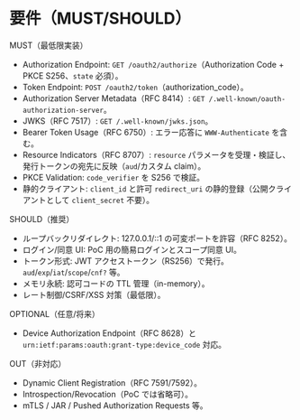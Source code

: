 # 要件（MUST/SHOULD）

MUST（最低限実装）
- Authorization Endpoint: `GET /oauth2/authorize`（Authorization Code + PKCE S256、`state` 必須）。
- Token Endpoint: `POST /oauth2/token`（authorization_code）。
- Authorization Server Metadata（RFC 8414）: `GET /.well-known/oauth-authorization-server`。
- JWKS（RFC 7517）: `GET /.well-known/jwks.json`。
- Bearer Token Usage（RFC 6750）: エラー応答に `WWW-Authenticate` を含む。
- Resource Indicators（RFC 8707）: `resource` パラメータを受理・検証し、発行トークンの宛先に反映（`aud`/カスタム claim）。
- PKCE Validation: `code_verifier` を S256 で検証。
- 静的クライアント: `client_id` と許可 `redirect_uri` の静的登録（公開クライアントとして `client_secret` 不要）。

SHOULD（推奨）
- ループバックリダイレクト: 127.0.0.1/::1 の可変ポートを許容（RFC 8252）。
- ログイン/同意 UI: PoC 用の簡易ログインとスコープ同意 UI。
- トークン形式: JWT アクセストークン（RS256）で発行。`aud`/`exp`/`iat`/`scope`/`cnf?` 等。
- メモリ永続: 認可コードの TTL 管理（in-memory）。
- レート制御/CSRF/XSS 対策（最低限）。

OPTIONAL（任意/将来）
- Device Authorization Endpoint（RFC 8628）と `urn:ietf:params:oauth:grant-type:device_code` 対応。

OUT（非対応）
- Dynamic Client Registration（RFC 7591/7592）。
- Introspection/Revocation（PoC では省略可）。
- mTLS / JAR / Pushed Authorization Requests 等。
